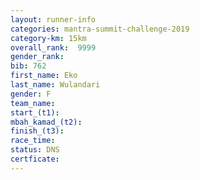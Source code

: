 ```yaml
---
layout: runner-info 
categories: mantra-summit-challenge-2019 
category-km: 15km 
overall_rank:  9999
gender_rank: 
bib: 762
first_name: Eko
last_name: Wulandari
gender: F
team_name: 
start_(t1): 
mbah_kamad_(t2): 
finish_(t3): 
race_time: 
status: DNS
certficate: 
---
```

